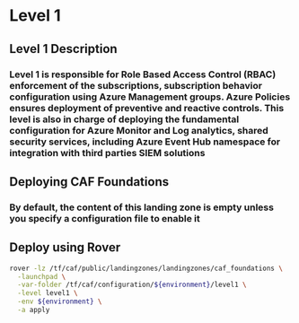 # Level 1

## Level 1 Description

### Level 1 is responsible for Role Based Access Control (RBAC) enforcement of the subscriptions, subscription behavior configuration using Azure Management groups. Azure Policies ensures deployment of preventive and reactive controls. This level is also in charge of deploying the fundamental configuration for Azure Monitor and Log analytics, shared security services, including Azure Event Hub namespace for integration with third parties SIEM solutions

## Deploying CAF Foundations

### By default, the content of this landing zone is empty unless you specify a configuration file to enable it

## Deploy using Rover

```bash
rover -lz /tf/caf/public/landingzones/landingzones/caf_foundations \
  -launchpad \
  -var-folder /tf/caf/configuration/${environment}/level1 \
  -level level1 \
  -env ${environment} \
  -a apply
```
